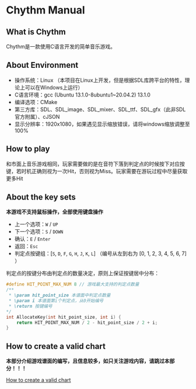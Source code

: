 # Chythm Manual

## What is Chythm

Chythm是一款使用C语言开发的简单音乐游戏。

## About Environment

- 操作系统：Linux （本项目在Linux上开发，但是根据SDL库跨平台的特性，理论上可以在Windows上运行）
- C语言环境：gcc (Ubuntu 13.1.0-8ubuntu1~20.04.2) 13.1.0
- 编译选项：CMake
- 第三方库：SDL、SDL_image、SDL_mixer、SDL_ttf、SDL_gfx（此非SDL官方附属）、cJSON
- 显示分辨率：1920x1080，如果遇见显示缩放错误，请将windows缩放调整至100%

## How to play

和市面上音乐游戏相同，玩家需要做的是在音符下落到判定点的时候按下对应按键，若时机正确则视为一次Hit，否则视为Miss。玩家需要在游玩过程中尽量获取更多Hit

## About the key sets

**本游戏不支持鼠标操作，全部使用键盘操作**

- 上一个选项：`W` / `UP`
- 下一个选项：`S` / `DOWN`
- 确认：`E` / `Enter`
- 返回：`Esc`
- 判定点按键组：[`S`, `D`, `F`, `G`, `H`, `J`, `K`, `L`] （编号从左到右为 [0, 1, 2, 3, 4, 5, 6, 7] ）

判定点的按键分布由判定点的数量决定，原则上保证按键居中分布：

```C
#define HIT_POINT_MAX_NUM 8 // 游戏最大支持的判定点数量
/**
 * \param hit_point_size 本谱面中判定点数量
 * \param i 本谱面第i个判定点，从0开始编号
 * \return 按键编号
*/
int AllocateKey(int hit_point_size, int i) {
    return HIT_POINT_MAX_NUM / 2 - hit_point_size / 2 + i;
}
```

## How to create a valid chart

**本部分介绍游戏谱面的编写，且信息较多，如只关注游戏内容，请跳过本部分！！！**

[How to create a valid chart](./How_to_make_a_chart.md)